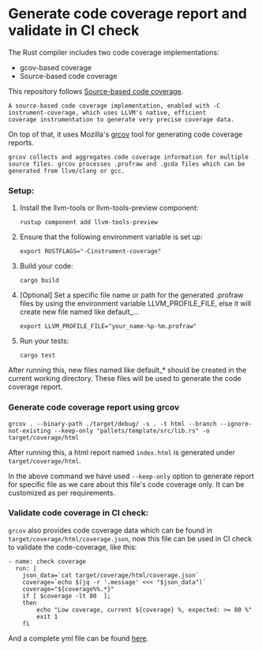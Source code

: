 # Generate code coverage report and validate in CI check 

The Rust compiler includes two code coverage implementations:
* gcov-based coverage
* Source-based code coverage

This repository follows [Source-based code coverage](https://doc.rust-lang.org/rustc/instrument-coverage.html).
```
A source-based code coverage implementation, enabled with -C instrument-coverage, which uses LLVM's native, efficient 
coverage instrumentation to generate very precise coverage data.
```

On top of that, it uses Mozilla's [grcov](https://github.com/mozilla/grcov) tool for generating code coverage reports.
```
grcov collects and aggregates code coverage information for multiple source files. grcov processes .profraw and .gcda files which can be generated from llvm/clang or gcc.
```

### Setup:
1. Install the llvm-tools or llvm-tools-preview component:
    ```
    rustup component add llvm-tools-preview
    ```
2. Ensure that the following environment variable is set up:
    ```
    export RUSTFLAGS="-Cinstrument-coverage"
    ```
3. Build your code:
   ```
   cargo build
   ```
4. [Optional] Set a specific file name or path for the generated .profraw files by using the environment variable LLVM_PROFILE_FILE, else it will create new file named like default_...
   ```
   export LLVM_PROFILE_FILE="your_name-%p-%m.profraw"
   ```
5. Run your tests:
   ```
   cargo test
   ```

After running this, new files named like default_* should be created in the current working directory. These files will be used to generate the code coverage report.

### Generate code coverage report using grcov
```
grcov . --binary-path ./target/debug/ -s . -t html --branch --ignore-not-existing --keep-only "pallets/template/src/lib.rs" -o target/coverage/html
```
After running this, a html report named `index.html` is generated under `target/coverage/html`.

In the above command we have used `--keep-only` option to generate report for specific file as we care about this file's code coverage only. It can be customized as per requirements.

### Validate code coverage in CI check:
`grcov` also provides code coverage data which can be found in `target/coverage/html/coverage.json`, now this file can be used in CI check to validate the code-coverage, like this:

```
- name: check coverage
  run: |
    json_data=`cat target/coverage/html/coverage.json`
    coverage=`echo $(jq -r '.message' <<< "$json_data")`
    coverage="${coverage%%.*}"
    if [ $coverage -lt 80  ];
    then
        echo "Low coverage, current ${coverage} %, expected: >= 80 %"
        exit 1
    fi
```
And a complete yml file can be found [here](.github/workflows/test.yml).
